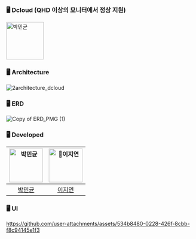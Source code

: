 
### 🖥️ Dcloud (QHD 이상의 모니터에서 정상 지원)
<img src="https://avatars.githubusercontent.com/DGU-Dcloud" width=100px alt="박민균"/>

### 🖥️ Architecture
![2architecture_dcloud](https://github.com/user-attachments/assets/fec016f2-0da3-461d-8727-a82b8ef2617f)


### 🖥️ ERD
![Copy of ERD_PMG (1)](https://github.com/DGU-Dcloud/Dcloud/assets/86116666/0698a627-36cb-4983-b702-104ff08ed3ad)

### 🖥️ Developed
| <img src="https://avatars.githubusercontent.com/u/86116666?v=4" width=90px alt="박민균"/>  |  <img src="https://avatars.githubusercontent.com/JiiiYeonn" width=90px alt="이지연"/> |  
| :-----: | :-----: |
| [박민균](https://github.com/parkmingyun99) |  [이지연](https://github.com/JiiiYeonn) |


### 🖥️ UI
https://github.com/user-attachments/assets/534b8480-0228-426f-8cbb-f8c94145e1f3


